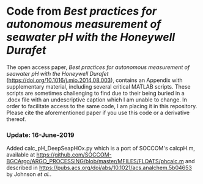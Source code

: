# Code from _Best practices for autonomous measurement of seawater pH with the Honeywell Durafet_
The open access paper, _Best practices for autonomous measurement of seawater pH with the Honeywell Durafet_ (https://doi.org/10.1016/j.mio.2014.08.003), contains an Appendix with supplementary material, including several critical MATLAB scripts. These scripts are sometimes challenging to find due to their being buried in a .docx file with an undescriptive caption which I am unable to change. In order to facilitate access to the same code, I am placing it in this repository. Please cite the aforementioned paper if you use this code or a derivative thereof.

### Update: 16-June-2019
Added calc_pH_DeepSeapHOx.py which is a port of SOCCOM's calcpH.m, available at https://github.com/SOCCOM-BGCArgo/ARGO_PROCESSING/blob/master/MFILES/FLOATS/phcalc.m and described in https://pubs.acs.org/doi/abs/10.1021/acs.analchem.5b04653 by Johnson _et al._. 
